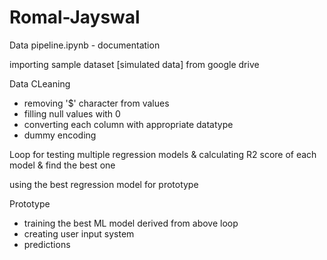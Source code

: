 # Romal-Jayswal

Data pipeline.ipynb - documentation

importing sample dataset [simulated data] from google drive

Data CLeaning
- removing '$' character from values
- filling null values with 0
- converting each column with appropriate datatype
- dummy encoding

Loop for testing multiple regression models & calculating R2 score of each model & find the best one

using the best regression model for prototype

Prototype
- training the best ML model derived from above loop
- creating user input system 
- predictions
